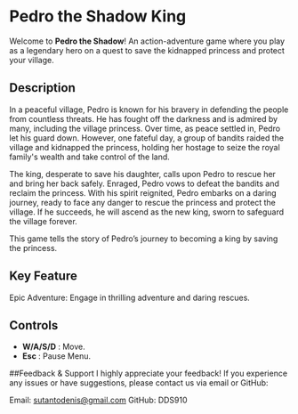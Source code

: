 # Pedro the Shadow King
Welcome to **Pedro the Shadow**!
An action-adventure game where you play as a legendary hero on a quest to save the kidnapped princess and protect your village.

## Description
In a peaceful village, Pedro is known for his bravery in defending the people from countless threats. He has fought off the darkness and is admired by many, including the village princess.
Over time, as peace settled in, Pedro let his guard down. However, one fateful day, a group of bandits raided the village and kidnapped the princess, holding her hostage to seize the royal 
family's wealth and take control of the land.

The king, desperate to save his daughter, calls upon Pedro to rescue her and bring her back safely. Enraged, Pedro vows to defeat the bandits and reclaim the princess. With his spirit reignited, 
Pedro embarks on a daring journey, ready to face any danger to rescue the princess and protect the village. If he succeeds, he will ascend as the new king, sworn to safeguard the village forever.

This game tells the story of Pedro’s journey to becoming a king by saving the princess.

## Key Feature
Epic Adventure: Engage in thrilling adventure and daring rescues.

## Controls
- **W/A/S/D** : Move.
- **Esc** : Pause Menu.

##Feedback & Support
I highly appreciate your feedback! If you experience any issues or have suggestions, please contact us via email or GitHub:

Email: sutantodenis@gmail.com
GitHub: DDS910
